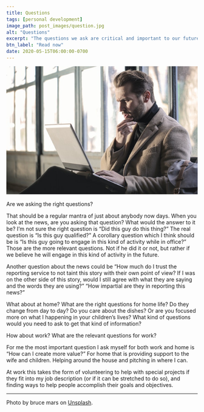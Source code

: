 ```yaml
---
title: Questions
tags: [personal development]
image_path: post_images/question.jpg
alt: "Questions"
excerpt: "The questions we ask are critical and important to our futures."
btn_label: "Read now"
date: 2020-05-15T06:00:00-0700
---
```

![question][image]

Are we asking the right questions?

That should be a regular mantra of just about anybody now days. When you look at the news, are you asking that question? What would the answer to it be? I’m not sure the right question is “Did this guy do this thing?” The real question is “Is this guy qualified?” A corollary question which I think should be is “Is this guy going to engage in this kind of activity while in office?” Those are the more relevant questions. Not if he did it or not, but rather if we believe he will engage in this kind of activity in the future. 

Another question about the news could be “How much do I trust the reporting service to not taint this story with their own point of view? If I was on the other side of this story, would I still agree with what they are saying and the words they are using?” “How impartial are they in reporting this news?”

What about at home? What are the right questions for home life? Do they change from day to day? Do you care about the dishes? Or are you focused more on what I happening in your children’s lives? What kind of questions would you need to ask to get that kind of information?

How about work? What are the relevant questions for work?

For me the most important question I ask myself for both work and home is “How can I create more value?” For home that is providing support to the wife and children. Helping around the house and pitching in where I can. 

At work this takes the form of volunteering to help with special projects if they fit into my job description (or if it can be stretched to do so), and finding ways to help people accomplish their goals and objectives.

---
Photo by bruce mars on [Unsplash][unsplash].

[image]: /images/post_images/question.jpg
[unsplash]: https://www.flickr.com/photos/34143066@N08/3825748813
